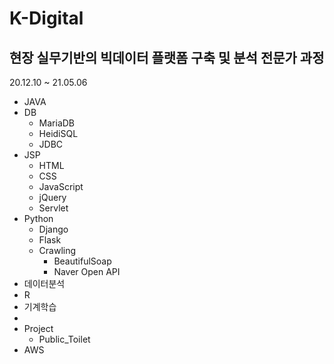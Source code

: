 # K-Digital
## 현장 실무기반의 빅데이터 플랫폼 구축 및 분석 전문가 과정
20.12.10 ~ 21.05.06

* JAVA
* DB
  * MariaDB
  * HeidiSQL
  * JDBC
* JSP
  * HTML
  * CSS
  * JavaScript
  * jQuery
  * Servlet
* Python
  * Django
  * Flask
  * Crawling
    * BeautifulSoap
    * Naver Open API
* 데이터분석
* R 
* 기계학습
* 
* Project
  * Public_Toilet
* AWS
